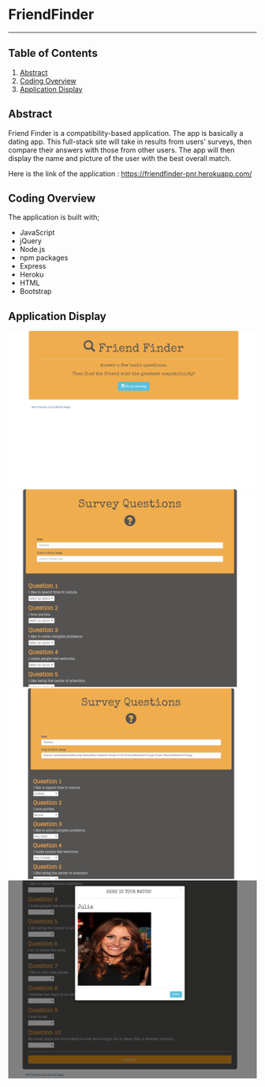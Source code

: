 # FriendFinder
---------------
## Table of Contents
1. [Abstract](#abstract)
2. [Coding Overview](#overview)
3. [Application Display](#display)

<a name="abstract"></a>
## Abstract
Friend Finder is a compatibility-based application. The app is basically a dating app. This full-stack site will take in results from users' surveys, then compare their answers with those from other users. The app will then display the name and picture of the user with the best overall match.

Here is the link of the application : https://friendfinder-pnr.herokuapp.com/
<a name="overview"></a>
## Coding Overview

The application is built with;

* JavaScript
* jQuery
* Node.js
* npm packages
* Express
* Heroku
* HTML
* Bootstrap

<a name="display"></a>
## Application Display

<img src= "./friendfinder.PNG" alt= "FriendFinder App">
<br>
<img src= "./friendfinder2.PNG" alt= "FriendFinder App">
<br>
<img src= "./friendfinder3.PNG" alt= "FriendFinder App">
<br>
<img src= "./friendfinder4.PNG" alt= "FriendFinder App">